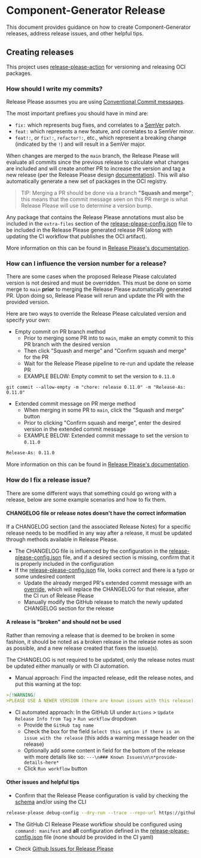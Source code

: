 # Component-Generator Release

This document provides guidance on how to create Component-Generator releases, address release issues, and other helpful tips.

## Creating releases

This project uses [release-please-action](https://github.com/google-github-actions/release-please-action) for versioning and releasing OCI packages.

### How should I write my commits?

Release Please assumes you are using [Conventional Commit messages](https://www.conventionalcommits.org/).

The most important prefixes you should have in mind are:

- `fix:` which represents bug fixes, and correlates to a [SemVer](https://semver.org/)
  patch.
- `feat:` which represents a new feature, and correlates to a SemVer minor.
- `feat!:`,  or `fix!:`, `refactor!:`, etc., which represent a breaking change
  (indicated by the `!`) and will result in a SemVer major.

When changes are merged to the `main` branch, the Release Please will evaluate all commits since the previous release to calculate what changes are included and will create another PR to increase the version and tag a new release (per the Release Please design [documentation](https://github.com/googleapis/release-please/blob/main/docs/design.md#lifecycle-of-a-release)). This will also automatically generate a new set of packages in the OCI registry.

> TIP: Merging a PR should be done via a branch **"Squash and merge"**; this means that the commit message seen on this PR merge is what Release Please will use to determine a version bump.

Any package that contains the Release Please annotations must also be included in the `extra-files` section of the [release-please-config.json](release-please-config.json) file to be included in the Release Please generated release PR (along with updating the CI workflow that publishes the OCI artifact).

More information on this can be found in [Release Please's documentation](https://github.com/googleapis/release-please/blob/main/docs/customizing.md#updating-arbitrary-files).

### How can I influence the version number for a release?

There are some cases when the proposed Release Please calculated version is not desired and must be overridden. This must be done on some merge to `main` **prior** to merging the Release Please automatically generated PR. Upon doing so, Release Please will rerun and update the PR with the provided version.

Here are two ways to override the Release Please calculated version and specify your own:

- Empty commit on PR branch method
  - Prior to merging some PR into to `main`, make an empty commit to this PR branch with the desired version
  - Then click "Squash and merge" and "Confirm squash and merge" for the PR
  - Wait for the Release Please pipeline to re-run and update the release PR
  - EXAMPLE BELOW: Empty commit to set the version to `0.11.0`

```console
git commit --allow-empty -m "chore: release 0.11.0" -m "Release-As: 0.11.0"
```

- Extended commit message on PR merge method
  - When merging in some PR to `main`, click the "Squash and merge" button
  - Prior to clicking "Confirm squash and merge", enter the desired version in the extended commit message
  - EXAMPLE BELOW: Extended commit message to set the version to `0.11.0`

```sh
Release-As: 0.11.0
```

More information on this can be found in [Release Please's documentation](https://github.com/googleapis/release-please/tree/main#how-do-i-change-the-version-number).

### How do I fix a release issue?

There are some different ways that something could go wrong with a release, below are some example scenarios and how to fix them.

#### CHANGELOG file or release notes doesn't have the correct information

If a CHANGELOG section (and the associated Release Notes) for a specific release needs to be modified in any way after a release, it must be updated through methods available in Release Please.

- The CHANGELOG file is influenced by the configuration in the [release-please-config.json](release-please-config.json) file, and if a desired section is missing, confirm that it is properly included in the configuration
- If the [release-please-config.json](release-please-config.json) file, looks correct and there is a typo or some undesired content
  - Update the already merged PR's extended commit message with an [override](https://github.com/googleapis/release-please/tree/main#how-can-i-fix-release-notes), which will replace the CHANGELOG for that release, after the CI run of Release Please
  - Manually modify the GitHub release to match the newly updated CHANGELOG section for the release

#### A release is "broken" and should not be used

Rather than removing a release that is deemed to be broken in some fashion, it should be noted as a broken release in the release notes as soon as possible, and a new release created that fixes the issue(s).

The CHANGELOG is not required to be updated, only the release notes must be updated either manually or with CI automation.

- Manual approach: Find the impacted release, edit the release notes, and put this warning at the top:

```md
>[!WARNING]
>PLEASE USE A NEWER VERSION (there are known issues with this release)
```

- CI automated approach: In the GitHub UI under `Actions` >  `Update Release Info from Tag` > `Run workflow` dropdown
  - Provide the `GitHub tag name`
  - Check the box for the field `Select this option if there is an issue with the release` (this adds a warning message header on the release)
  - Optionally add some content in field for the bottom of the release with more details like so: `---\n### Known Issues\n\n*provide-details-here*`
  - Click `Run workflow` button

#### Other issues and helpful tips

- Confirm that the Release Please configuration is valid by checking the [schema](https://github.com/googleapis/release-please/blob/main/schemas/config.json) and/or using the CLI

```sh
release-please debug-config --dry-run --trace --repo-url https://github.com/defenseunicorns/component-generator
```

- The GitHub CI Release Please workflow should be configured using `command: manifest` and **all** configuration defined in the [release-please-config.json](release-please-config.json) file (none should be provided in the CI yaml)

- Check [Github Issues for Release Please](https://github.com/googleapis/release-please/issues)